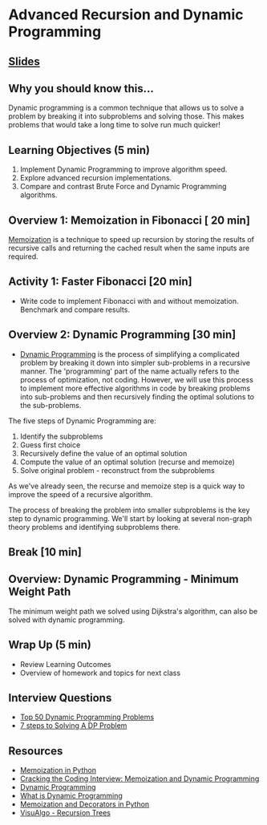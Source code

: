 # Advanced Recursion and Dynamic Programming

## [Slides](https://docs.google.com/presentation/d/1l_PiwpgssIQpflZxSo9NHYObCaIpQeQAs6W6g4FgVVY/edit#slide=id.g5df7b93ad9_0_0)

## Why you should know this...
Dynamic programming is a common technique that allows us to solve a problem by breaking it into subproblems and solving those.  This makes problems that would take a long time to solve run much quicker!


## Learning Objectives (5 min)

1. Implement Dynamic Programming to improve algorithm speed.
1. Explore advanced recursion implementations.
1. Compare and contrast Brute Force and Dynamic Programming algorithms.


## Overview 1: Memoization in Fibonacci [ 20 min]

[Memoization](https://en.wikipedia.org/wiki/Memoization) is a technique  to speed up recursion by storing the results of recursive calls and returning the cached result when the same inputs are required.  

## Activity 1: Faster Fibonacci [20 min]
- Write code to implement Fibonacci with and without memoization.  Benchmark and compare results.


## Overview 2: Dynamic Programming [30 min]
- [Dynamic Programming](https://en.wikipedia.org/wiki/Dynamic_programming) is the process of simplifying a complicated problem by breaking it down into simpler sub-problems in a recursive manner.  The 'programming' part of the name actually refers to the process of optimization, not coding.  However, we will use this process to implement more effective algorithms in code by breaking problems into sub-problems and then recursively finding the optimal solutions to the sub-problems.

The five steps of Dynamic Programming are:
1. Identify the subproblems
1. Guess first choice
1. Recursively define the value of an optimal solution
1. Compute the value of an optimal solution (recurse and memoize)
1. Solve original problem - reconstruct from the subproblems

As we've already seen, the recurse and memoize step is a quick way to improve the speed of a recursive algorithm.  

The process of breaking the problem into smaller subproblems is the key step to dynamic programming. We'll start by looking at several non-graph theory problems and identifying subproblems there.

## Break [10 min]

## Overview: Dynamic Programming - Minimum Weight Path
The minimum weight path we solved using Dijkstra's algorithm, can also be solved with dynamic programming. 



## Wrap Up (5 min)

- Review Learning Outcomes
- Overview of homework and topics for next class


## Interview Questions
- [Top 50 Dynamic Programming Problems](https://blog.usejournal.com/top-50-dynamic-programming-practice-problems-4208fed71aa3)
- [7 steps to Solving A DP Problem](https://www.freecodecamp.org/news/follow-these-steps-to-solve-any-dynamic-programming-interview-problem-cc98e508cd0e/)

## Resources

- [Memoization in Python](https://www.python-course.eu/python3_memoization.php)
- [Cracking the Coding Interview: Memoization and Dynamic Programming](https://www.youtube.com/watch?v=P8Xa2BitN3I)
- [Dynamic Programming](https://brilliant.org/wiki/problem-solving-dynamic-programming/)
- [What is Dynamic Programming](https://skerritt.blog/dynamic-programming/#knapsack-problem)
- [Memoization and Decorators in Python](https://medium.com/@nkhaja/memoization-and-decorators-with-python-32f607439f84)
- [VisuAlgo - Recursion Trees](https://visualgo.net/en/recursion?slide=1)
 
